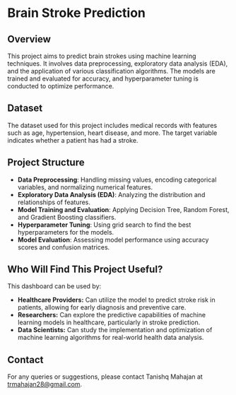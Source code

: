 # Brain Stroke Prediction

## Overview
This project aims to predict brain strokes using machine learning techniques. It involves data preprocessing, exploratory data analysis (EDA), and the application of various classification algorithms. The models are trained and evaluated for accuracy, and hyperparameter tuning is conducted to optimize performance.

## Dataset
The dataset used for this project includes medical records with features such as age, hypertension, heart disease, and more. The target variable indicates whether a patient has had a stroke.

## Project Structure
- **Data Preprocessing**: Handling missing values, encoding categorical variables, and normalizing numerical features.
- **Exploratory Data Analysis (EDA)**: Analyzing the distribution and relationships of features.
- **Model Training and Evaluation**: Applying Decision Tree, Random Forest, and Gradient Boosting classifiers.
- **Hyperparameter Tuning**: Using grid search to find the best hyperparameters for the models.
- **Model Evaluation**: Assessing model performance using accuracy scores and confusion matrices.

## Who Will Find This Project Useful?
This dashboard can be used by:
- **Healthcare Providers:** Can utilize the model to predict stroke risk in patients, allowing for early diagnosis and preventive care.
- **Researchers:** Can explore the predictive capabilities of machine learning models in healthcare, particularly in stroke prediction.
- **Data Scientists:** Can study the implementation and optimization of machine learning algorithms for real-world health data analysis.

## Contact

For any queries or suggestions, please contact Tanishq Mahajan at trmahajan28@gmail.com.
